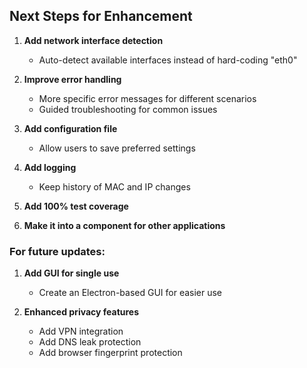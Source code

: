 ## Next Steps for Enhancement

1. **Add network interface detection**
   - Auto-detect available interfaces instead of hard-coding "eth0"

2. **Improve error handling**
   - More specific error messages for different scenarios
   - Guided troubleshooting for common issues

3. **Add configuration file**
   - Allow users to save preferred settings

4. **Add logging**
   - Keep history of MAC and IP changes

5. **Add 100% test coverage**

5. **Make it into a component for other applications**


### For future updates:

1. **Add GUI for single use**
   - Create an Electron-based GUI for easier use

2. **Enhanced privacy features**
   - Add VPN integration
   - Add DNS leak protection
   - Add browser fingerprint protection